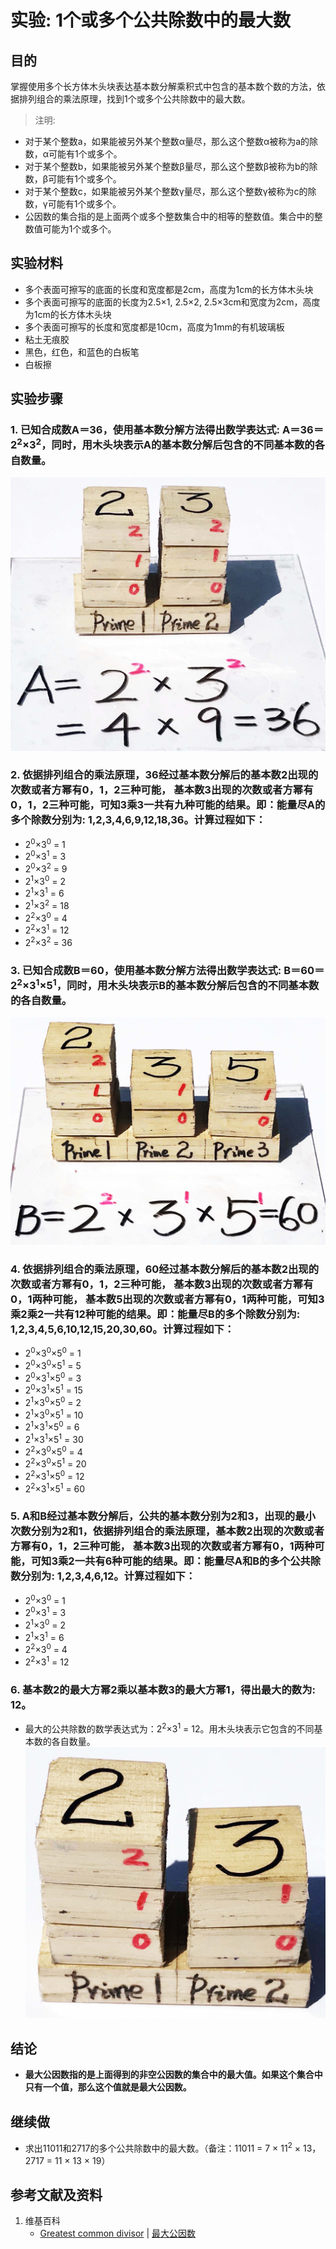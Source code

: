 # 实验: 1个或多个公共除数中的最大数

## 目的

掌握使用多个长方体木头块表达基本数分解乘积式中包含的基本数个数的方法，依据排列组合的乘法原理，找到1个或多个公共除数中的最大数。

> 注明:
>  
- 对于某个整数a，如果能被另外某个整数α量尽，那么这个整数α被称为a的除数，α可能有1个或多个。
- 对于某个整数b，如果能被另外某个整数β量尽，那么这个整数β被称为b的除数，β可能有1个或多个。
- 对于某个整数c，如果能被另外某个整数γ量尽，那么这个整数γ被称为c的除数，γ可能有1个或多个。
- 公因数的集合指的是上面两个或多个整数集合中的相等的整数值。集合中的整数值可能为1个或多个。

## 实验材料

- 多个表面可擦写的底面的长度和宽度都是2cm，高度为1cm的长方体木头块
- 多个表面可擦写的底面的长度为2.5×1, 2.5×2, 2.5×3cm和宽度为2cm，高度为1cm的长方体木头块
- 多个表面可擦写的长度和宽度都是10cm，高度为1mm的有机玻璃板
- 粘土无痕胶
- 黑色，红色，和蓝色的白板笔
- 白板擦

## 实验步骤

### 1. 已知合成数A＝36，使用基本数分解方法得出数学表达式: A＝36＝2<sup>2</sup>×3<sup>2</sup>，同时，用木头块表示A的基本数分解后包含的不同基本数的各自数量。

![](/images/数论/基本数和合成数/1个或多个公共除数中的最大数/1a1.jpg)

### 2. 依据排列组合的乘法原理，36经过基本数分解后的基本数2出现的次数或者方幂有0，1，2三种可能， 基本数3出现的次数或者方幂有0，1，2三种可能，可知3乘3一共有九种可能的结果。即：能量尽A的多个除数分别为: 1,2,3,4,6,9,12,18,36。计算过程如下：
- 2<sup>0</sup>×3<sup>0</sup> = 1
- 2<sup>0</sup>×3<sup>1</sup> = 3
- 2<sup>0</sup>×3<sup>2</sup> = 9
- 2<sup>1</sup>×3<sup>0</sup> = 2
- 2<sup>1</sup>×3<sup>1</sup> = 6
- 2<sup>1</sup>×3<sup>2</sup> = 18
- 2<sup>2</sup>×3<sup>0</sup> = 4
- 2<sup>2</sup>×3<sup>1</sup> = 12
- 2<sup>2</sup>×3<sup>2</sup> = 36

### 3. 已知合成数B＝60，使用基本数分解方法得出数学表达式: B＝60＝2<sup>2</sup>×3<sup>1</sup>×5<sup>1</sup>，同时，用木头块表示B的基本数分解后包含的不同基本数的各自数量。

![](/images/数论/基本数和合成数/1个或多个公共除数中的最大数/3a1.jpg)

### 4. 依据排列组合的乘法原理，60经过基本数分解后的基本数2出现的次数或者方幂有0，1，2三种可能， 基本数3出现的次数或者方幂有0，1两种可能， 基本数5出现的次数或者方幂有0，1两种可能，可知3乘2乘2一共有12种可能的结果。即：能量尽B的多个除数分别为: 1,2,3,4,5,6,10,12,15,20,30,60。计算过程如下：
- 2<sup>0</sup>×3<sup>0</sup>×5<sup>0</sup> = 1
- 2<sup>0</sup>×3<sup>0</sup>×5<sup>1</sup> = 5
- 2<sup>0</sup>×3<sup>1</sup>×5<sup>0</sup> = 3
- 2<sup>0</sup>×3<sup>1</sup>×5<sup>1</sup> = 15
- 2<sup>1</sup>×3<sup>0</sup>×5<sup>0</sup> = 2
- 2<sup>1</sup>×3<sup>0</sup>×5<sup>1</sup> = 10
- 2<sup>1</sup>×3<sup>1</sup>×5<sup>0</sup> = 6
- 2<sup>1</sup>×3<sup>1</sup>×5<sup>1</sup> = 30
- 2<sup>2</sup>×3<sup>0</sup>×5<sup>0</sup> = 4
- 2<sup>2</sup>×3<sup>0</sup>×5<sup>1</sup> = 20
- 2<sup>2</sup>×3<sup>1</sup>×5<sup>0</sup> = 12
- 2<sup>2</sup>×3<sup>1</sup>×5<sup>1</sup> = 60

### 5. A和B经过基本数分解后，公共的基本数分别为2和3，出现的最小次数分别为2和1，依据排列组合的乘法原理，基本数2出现的次数或者方幂有0，1，2三种可能， 基本数3出现的次数或者方幂有0，1两种可能，可知3乘2一共有6种可能的结果。即：能量尽A和B的多个公共除数分别为: 1,2,3,4,6,12。计算过程如下：
- 2<sup>0</sup>×3<sup>0</sup> = 1
- 2<sup>0</sup>×3<sup>1</sup> = 3
- 2<sup>1</sup>×3<sup>0</sup> = 2
- 2<sup>1</sup>×3<sup>1</sup> = 6
- 2<sup>2</sup>×3<sup>0</sup> = 4
- 2<sup>2</sup>×3<sup>1</sup> = 12

### 6. 基本数2的最大方幂2乘以基本数3的最大方幂1，得出最大的数为: 12。

- 最大的公共除数的数学表达式为：2<sup>2</sup>×3<sup>1</sup> = 12。用木头块表示它包含的不同基本数的各自数量。
![](/images/数论/基本数和合成数/1个或多个公共除数中的最大数/6a1.jpg)

## 结论

- **最大公因数指的是上面得到的非空公因数的集合中的最大值。如果这个集合中只有一个值，那么这个值就是最大公因数。**

## 继续做

- 求出11011和2717的多个公共除数中的最大数。（备注：11011 = 7 × 11<sup>2</sup> × 13，2717 = 11 × 13 × 19）

## 参考文献及资料

1. 维基百科
	- [Greatest common divisor](https://en.wikipedia.org/wiki/Greatest_common_divisor) | [最大公因数](https://zh.wikipedia.org/wiki/最大公因数) 





